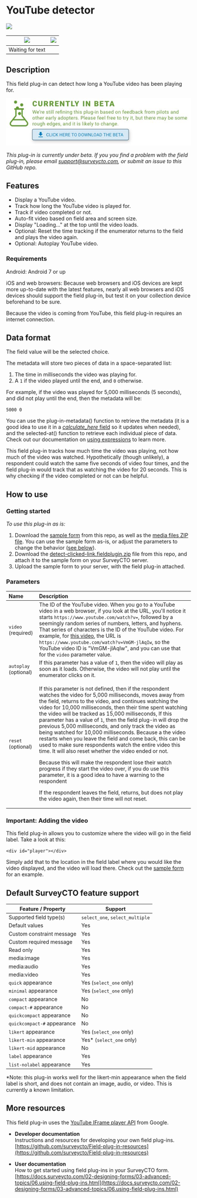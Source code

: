 # YouTube detector

<img src="extras/readme-images/text_box_revealed.png" width="300px">

|<img src="extras/readme-images/blank_box.png" width="100px">|<img src="extras/readme-images/main_choice.png" width="100px">|
|:---:|:---:|
|Waiting for text||Main choice selected|

## Description

This field plug-in can detect how long a YouTube video has been playing for.

[![Download now](extras/readme-images/beta-release-download.jpeg)](https://github.com/surveycto/detect-clicked-link/raw/master/detect-clicked-link.fieldplugin.zip)

*This plug-in is currently under beta. If you you find a problem with the field plug-in, please email support@surveycto.com, or submit an issue to this GitHub repo.*

## Features

* Display a YouTube video.
* Track how long the YouTube video is played for.
* Track if video completed or not.
* Auto-fit video based on field area and screen size.
* Display "Loading..." at the top until the video loads.
* Optional: Reset the time tracking if the enumerator returns to the field and plays the video again.
* Optional: Autoplay YouTube video.

### Requirements

Android: Android 7 or up

iOS and web browsers: Because web browsers and iOS devices are kept more up-to-date with the latest features, nearly all web browsers and iOS devices should support the field plug-in, but test it on your collection device beforehand to be sure.

Because the video is coming from YouTube, this field plug-in requires an internet connection.

## Data format

The field value will be the selected choice.

The metadata will store two pieces of data in a space-separated list:

1. The time in milliseconds the video was playing for.
2. A `1` if the video played until the end, and `0` otherwise.

For example, if the video was played for 5,000 milliseconds (5 seconds), and did not play until the end, then the metadata will be:

    5000 0

You can use the plug-in-metadata() function to retrieve the metadata (it is a good idea to use it in a [*calculate_here* field](https://docs.surveycto.com/02-designing-forms/01-core-concepts/03zb.field-types-calculate.html) so it updates when needed), and the selected-at() function to retrieve each individual piece of data. Check out our documentation on [using expressions](https://docs.surveycto.com/02-designing-forms/01-core-concepts/09.expressions.html) to learn more.

This field plug-in tracks how much time the video was playing, not how much of the video was watched. Hypothetically (though unlikely), a respondent could watch the same five seconds of video four times, and the field plug-in would track that as watching the video for 20 seconds. This is why checking if the video completed or not can be helpful.


## How to use

### Getting started

*To use this plug-in as is:*

1. Download the [sample form](https://github.com/surveycto/detect-clicked-link/raw/master/extras/sample-form/Other%20choice%20sample%20form.xlsx) from this repo, as well as the [media files ZIP file](https://github.com/surveycto/detect-clicked-link/raw/master/extras/sample-form/media.zip). You can use the sample form as-is, or adjust the parameters to change the behavior ([see below](#parameters)).
1. Download the [detect-clicked-link.fieldplugin.zip](https://github.com/surveycto/detect-clicked-link/raw/master/detect-clicked-link.fieldplugin.zip) file from this repo, and attach it to the sample form on your SurveyCTO server.
1. Upload the sample form to your server, with the field plug-in attached.

### Parameters

|Name|Description|
|:--|:--|
|`video` (required)|The ID of the YouTube video. When you go to a YouTube video in a web browser, if you look at the URL, you'll notice it starts `https://www.youtube.com/watch?v=`, followed by a seemingly random series of numbers, letters, and hyphens. That series of characters is the ID of the YouTube video. For example, for [this video](https://www.youtube.com/watch?v=VmGM-jlAqIw), the URL is `https://www.youtube.com/watch?v=VmGM-jlAqIw`, so the YouTube video ID is "VmGM-jlAqIw", and you can use that for the `video` parameter value.|
|`autoplay` (optional)|If this parameter has a value of `1`, then the video will play as soon as it loads. Otherwise, the video will not play until the enumerator clicks on it.|
|`reset` (optional)|<p>If this parameter is not defined, then if the respondent watches the video for 5,000 milliseconds, moves away from the field, returns to the video, and continues watching the video for 10,000 milliseconds, then their time spent watching the video will be tracked as 15,000 milliseconds, If this parameter has a value of `1`, then the field plug-in will drop the previous 5,000 milliseconds, and only track the video as being watched for 10,000 milliseconds. Because a the video restarts when you leave the field and come back, this can be used to make sure respondents watch the entire video this time. It will also reset whether the video ended or not.</p><p>Because this will make the respondent lose their watch progress if they start the video over, if you do use this parameter, it is a good idea to have a warning to the respondent</p><p>If the respondent leaves the field, returns, but does not play the video again, then their time will not reset.</p>|

### Important: Adding the video

This field plug-in allows you to customize where the video will go in the field label. Take a look at this:

    <div id="player"></div>

Simply add that to the location in the field label where you would like the video displayed, and the video will load there. Check out the [sample form](https://github.com/surveycto/detect-clicked-link/raw/master/extras/sample-form/Other%20choice%20sample%20form.xlsx) for an example.

## Default SurveyCTO feature support

| Feature / Property | Support |
| --- | --- |
| Supported field type(s) | `select_one`, `select_multiple`|
| Default values | Yes |
| Custom constraint message | Yes |
| Custom required message | Yes |
| Read only | Yes |
| media:image | Yes |
| media:audio | Yes |
| media:video | Yes |
| `quick` appearance | Yes (`select_one` only) |
| `minimal` appearance | Yes (`select_one` only) |
| `compact` appearance | No |
| `compact-#` appearance | No |
| `quickcompact` appearance | No |
| `quickcompact-#` appearance | No |
| `likert` appearance | Yes (`select_one` only) |
| `likert-min` appearance | Yes* (`select_one` only) |
| `likert-mid` appearance | No |
| `label` appearance | Yes |
| `list-nolabel` appearance | Yes |

*Note: this plug-in works well for the likert-min appearance when the field label is short, and does not contain an image, audio, or video. This is currently a known limitation.

## More resources

This field plug-in uses the [YouTube IFrame player API](https://developers.google.com/youtube/iframe_api_reference) from Google.

* **Developer documentation**  
Instructions and resources for developing your own field plug-ins.  
[https://github.com/surveycto/Field-plug-in-resources](https://github.com/surveycto/Field-plug-in-resources)

* **User documentation**  
How to get started using field plug-ins in your SurveyCTO form.  
[https://docs.surveycto.com/02-designing-forms/03-advanced-topics/06.using-field-plug-ins.html](https://docs.surveycto.com/02-designing-forms/03-advanced-topics/06.using-field-plug-ins.html)